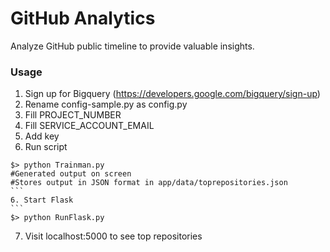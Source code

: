 GitHub Analytics
===============

Analyze GitHub public timeline to provide valuable insights.

### Usage 
1. Sign up for Bigquery (https://developers.google.com/bigquery/sign-up)
2. Rename config-sample.py as config.py
4. Fill PROJECT_NUMBER
5. Fill SERVICE_ACCOUNT_EMAIL
6. Add key
5. Run script
````
$> python Trainman.py
#Generated output on screen
#Stores output in JSON format in app/data/toprepositories.json
```
6. Start Flask
```
$> python RunFlask.py
````

7. Visit localhost:5000 to see top repositories
